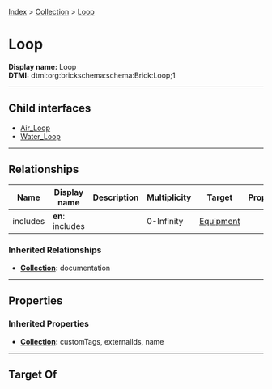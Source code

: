 [Index](../../Index.md) > [Collection](../Collection.md) > [Loop](#)
# Loop

**Display name:** Loop<br />
**DTMI:** dtmi:org:brickschema:schema:Brick:Loop;1

---

## Child interfaces
* [Air_Loop](Air_Loop.md)
* [Water_Loop](Water_Loop/Water_Loop.md)

---

## Relationships

|Name|Display name|Description|Multiplicity|Target|Properties|Writable|
|-|-|-|-|-|-|-|
|includes|**en**: includes||0-Infinity|[Equipment](../../Asset/Equipment/Equipment.md)||True|
### Inherited Relationships
* **[Collection](../Collection.md):** documentation

---

## Properties

### Inherited Properties
* **[Collection](../Collection.md):** customTags, externalIds, name

---

## Target Of
